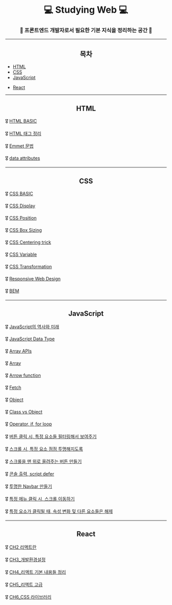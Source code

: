# <div align="center">💻 Studying Web 💻 </div>

### <div align="center">🚩 프론트엔드 개발자로서 필요한 기본 지식을 정리하는 공간 🚩</div>   

-----

## <div align="center">목차</div>

- [HTML](#HTML)
- [CSS](#CSS)
- [JavaScript](#JavaScript)

+ [React](#React)

-----

## <div align="center">HTML</div>

🎖 [HTML BASIC](./Dream-coding-HTML,CSS,JS/HTML/HTML_BASIC.md)

🎖 [HTML 태그 정리](./Dream-coding-HTML,CSS,JS/HTML/HTML_태그_정리.md)

🎖 [Emmet 문법](./Dream-coding-HTML,CSS,JS/HTML/Emmet_문법.md)

🎖 [data attributes](./Dream-coding-HTML,CSS,JS/HTML/data_attributes.md)

-----

## <div align="center">CSS</div>

🎖 [CSS BASIC](./Dream-coding-HTML,CSS,JS/CSS/CSS_Basic.md)

🎖 [CSS Display](./Dream-coding-HTML,CSS,JS/CSS/CSS_Display.md)

🎖 [CSS Position](./Dream-coding-HTML,CSS,JS/CSS/CSS_Position.md)

🎖 [CSS Box Sizing](./Dream-coding-HTML,CSS,JS/CSS/CSS_Box_Sizing.md)

🎖 [CSS Centering trick](./Dream-coding-HTML,CSS,JS/CSS/CSS_Centering_trick.md)

🎖 [CSS Variable](./Dream-coding-HTML,CSS,JS/CSS/CSS_Variable.md)

🎖 [CSS Transformation](./Dream-coding-HTML,CSS,JS/CSS/CSS-Transformation.md)

🎖 [Responsive Web Design](./Dream-coding-HTML,CSS,JS/CSS/Responsive_Web_Design)

🎖 [BEM](./Dream-coding-HTML,CSS,JS/CSS/BEM.md)

-----

## <div align="center"> JavaScript</div>

🎖 [JavaScript의 역사와 미래](./Dream-coding-HTML,CSS,JS/JavaScript/Javascript의_역사와_미래.md)

🎖 [JavaScript Data Type](./Dream-coding-HTML,CSS,JS/JavaScript/Javascript_Data_Type.md)

🎖 [Array APIs](./Dream-coding-HTML,CSS,JS/JavaScript/Array_APIs.md)

🎖 [Array](./Dream-coding-HTML,CSS,JS/JavaScript/Array.md)

🎖 [Arrow function](./Dream-coding-HTML,CSS,JS/JavaScript/Arrow_function.md)

🎖 [Fetch](./Dream-coding-HTML,CSS,JS/JavaScript/Fetch.md)

🎖 [Object](./Dream-coding-HTML,CSS,JS/JavaScript/Object.md)

🎖 [Class vs Object](./Dream-coding-HTML,CSS,JS/JavaScript/Class_vs_Object.md)

🎖 [Operator, if, for loop](./Dream-coding-HTML,CSS,JS/JavaScript/Operator,_if,_for_loop.md)

🎖 [버튼 클릭 시, 특정 요소들 필터링해서 보여주기](./Dream-coding-HTML,CSS,JS/JavaScript/버튼_클릭_시,_특정_요소들_필터링해서_보여주기.md)

🎖 [스크롤 시, 특정 요소 점점 투명해지도록](./Dream-coding-HTML,CSS,JS/JavaScript/스크롤_시,_특정_요소_점점_투명해지도록.md)

🎖 [스크롤을 맨 위로 올려주는 버튼 만들기](./Dream-coding-HTML,CSS,JS/JavaScript/스크롤을_맨_위로_올려주는_버튼_만들기.md)

🎖 [콘솔 출력, script defer](./Dream-coding-HTML,CSS,JS/JavaScript/콘솔_출력,_script_defer.md)

🎖 [투명한 Navbar 만들기](./Dream-coding-HTML,CSS,JS/JavaScript/투명한_Navbar_만들기.md)

🎖 [특정 메뉴 클릭 시, 스크롤 이동하기](./Dream-coding-HTML,CSS,JS/JavaScript/특정_메뉴_클릭_시,_스크롤_이동하기.md)

🎖 [특정 요소가 클릭될 때, 속성 변화 및 다른 요소들은 해제](./Dream-coding-HTML,CSS,JS/JavaScript/특정_요소가_클릭될_때,_속성_변화_및_다른_요소들은_해제.md)

-----

## <div align="center">React</div>

🎖 [CH2 리액트란](./Dream-coding-react/CH2_리액트란.md)

🎖 [CH3_개발환경설정](./Dream-coding-react/CH3_개발환경설정.md)

🎖 [CH4_리액트 기본 내용들 정리](./Dream-coding-react/CH4_리액트_기본_내용들_정리.md)

🎖 [CH5_리액트 고급](./Dream-coding-react/CH5_리액트_고급.md)

🎖 [CH6_CSS 라이브러리](./Dream-coding-react/CH6_css_라이브러리.md)

